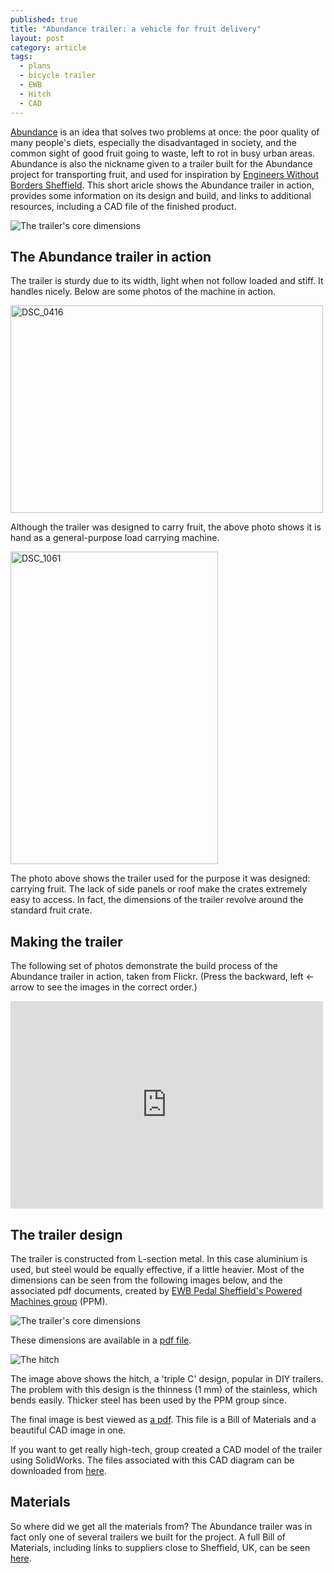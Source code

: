```yaml
---
published: true
title: "Abundance trailer: a vehicle for fruit delivery"
layout: post
category: article
tags: 
  - plans
  - bicycle trailer
  - EWB
  - Hitch
  - CAD
---
```


[Abundance](http://growsheffield.com/abundance/) is an idea that solves two problems at once: the poor quality of many people's diets, especially the disadvantaged in society, and the common sight of good fruit going to waste, left to rot in busy urban areas. 
Abundance is also the nickname given to a trailer built for the Abundance project for transporting fruit, and used for inspiration by [Engineers Without Borders Sheffield](https://ewb.shef.ac.uk/). This short aricle shows the Abundance trailer in action, provides some information on its design and build, and links to additional resources, including a CAD file of the finished product. 

![The trailer's core dimensions](http://ecotechnologies.github.com/images/Abundance-trailer3.png)

## The Abundance trailer in action

The trailer is sturdy due to its width, light when not follow loaded and stiff. It handles nicely. Below are some photos of the machine in action. 

<a href="http://www.flickr.com/photos/97888609@N02/10509807436/" title="DSC_0416 by robinlovelace, on Flickr"><img src="http://farm8.staticflickr.com/7370/10509807436_23206bb7b9.jpg" width="500" height="332" alt="DSC_0416"></a>

Although the trailer was designed to carry fruit, the above photo shows it is hand as a general-purpose load carrying machine. 

<a href="http://www.flickr.com/photos/97888609@N02/10509820194/" title="DSC_1061 by robinlovelace, on Flickr"><img src="http://farm6.staticflickr.com/5475/10509820194_6d583286fc.jpg" width="332" height="500" alt="DSC_1061"></a>

The photo above shows the trailer used for the purpose it was designed: carrying fruit. The lack of side panels or roof make the crates extremely easy to access. In fact, the dimensions of the trailer revolve around the standard fruit crate. 

## Making the trailer

The following set of photos demonstrate the build process of the Abundance trailer in action, taken from Flickr. (Press the backward, left <- arrow to see the images in the correct order.)

<iframe src="https://www.flickr.com/photos/97888609@N02/10509991073/player/11d1800a82" height="332" width="500"  frameborder="0" allowfullscreen webkitallowfullscreen mozallowfullscreen oallowfullscreen msallowfullscreen></iframe>

## The trailer design

The trailer is constructed from L-section metal. In this case aluminium is used, but steel would be equally effective, if a little heavier. Most of the dimensions can be seen from the following images below, and the associated pdf documents, created by [EWB Pedal Sheffield's Powered Machines group](https://ewb.shef.ac.uk/projects/pedal-powered-machines/) (PPM).

![The trailer's core dimensions](http://ecotechnologies.github.com/images/Abundance-trailer3.png)

These dimensions are available in a [pdf file](http://uspace.shef.ac.uk/servlet/JiveServlet/download/54138-1-40255/Assembly%20of%20Trailer%20drawing%203.PDF).

![The hitch](http://ecotechnologies.github.com/images/Abundance-trailer2.png)

The image above shows the hitch, a 'triple C' design, popular in DIY trailers. The problem with this design is the thinness (1 mm) of the stainless, which bends easily. Thicker steel has been used by the PPM group since. 

The final image is best viewed as [a pdf](http://uspace.shef.ac.uk/servlet/JiveServlet/download/54138-1-40260/Assembly%20of%20Trailer%20drawing%201.PDF). This file is a Bill of Materials and a beautiful CAD image in one. 

If you want to get really high-tech,  group created a CAD model of the trailer using SolidWorks. The files associated with this CAD diagram can be downloaded from [here](http://uspace.shef.ac.uk/servlet/JiveServlet/download/54139-1-40261/Assembly%20of%20Trailer.SLDASM.zip).

## Materials

So where did we get all the materials from? The Abundance trailer was in fact only one of several trailers we built for the project. A full Bill of Materials, including links to suppliers close to Sheffield, UK, can be seen [here](https://docs.google.com/spreadsheet/ccc?key=0AlDMH7lcqBCodHZwMFNfajVqOEk0bkRIOElJRHJ1eUE&usp=sharing).
